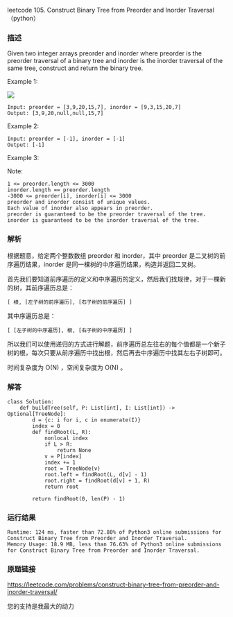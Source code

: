 leetcode 105. Construct Binary Tree from Preorder and Inorder Traversal （python）




### 描述


Given two integer arrays preorder and inorder where preorder is the preorder traversal of a binary tree and inorder is the inorder traversal of the same tree, construct and return the binary tree.




Example 1:

![](https://assets.leetcode.com/uploads/2021/02/19/tree.jpg)

	Input: preorder = [3,9,20,15,7], inorder = [9,3,15,20,7]
	Output: [3,9,20,null,null,15,7]

	
Example 2:



	Input: preorder = [-1], inorder = [-1]
	Output: [-1]
Example 3:





Note:

	1 <= preorder.length <= 3000
	inorder.length == preorder.length
	-3000 <= preorder[i], inorder[i] <= 3000
	preorder and inorder consist of unique values.
	Each value of inorder also appears in preorder.
	preorder is guaranteed to be the preorder traversal of the tree.
	inorder is guaranteed to be the inorder traversal of the tree.


### 解析

根据题意，给定两个整数数组 preorder 和 inorder，其中 preorder 是二叉树的前序遍历结果，inorder 是同一棵树的中序遍历结果，构造并返回二叉树。

首先我们要知道前序遍历的定义和中序遍历的定义，然后我们找规律，对于一棵新的树，其前序遍历总是：

	[ 根, [左子树的前序遍历], [右子树的前序遍历] ]

其中序遍历总是：

	[ [左子树的中序遍历], 根, [右子树的中序遍历] ]

所以我们可以使用递归的方式进行解题，前序遍历总左往右的每个值都是一个新子树的根，每次只要从前序遍历中找出根，然后再去中序遍历中找其左右子树即可。

时间复杂度为 O(N) ，空间复杂度为 O(N) 。


### 解答

	class Solution:
	    def buildTree(self, P: List[int], I: List[int]) -> Optional[TreeNode]:
	        d = {c: i for i, c in enumerate(I)}
	        index = 0
	        def findRoot(L, R):
	            nonlocal index
	            if L > R:
	                return None
	            v = P[index]
	            index += 1
	            root = TreeNode(v)
	            root.left = findRoot(L, d[v] - 1)
	            root.right = findRoot(d[v] + 1, R)
	            return root
	
	        return findRoot(0, len(P) - 1)
### 运行结果

	Runtime: 124 ms, faster than 72.80% of Python3 online submissions for Construct Binary Tree from Preorder and Inorder Traversal.
	Memory Usage: 18.9 MB, less than 76.63% of Python3 online submissions for Construct Binary Tree from Preorder and Inorder Traversal.



### 原题链接

https://leetcode.com/problems/construct-binary-tree-from-preorder-and-inorder-traversal/


您的支持是我最大的动力

